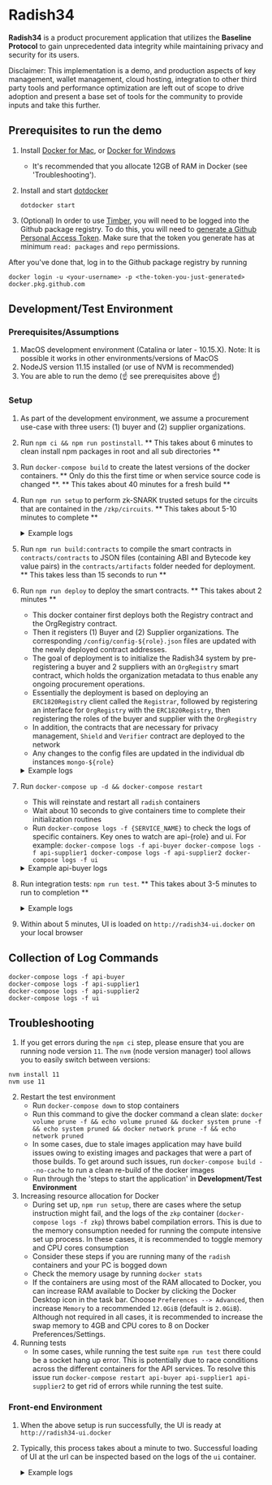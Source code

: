 # Radish34

__Radish34__ is a product procurement application that utilizes the __Baseline Protocol__ to gain unprecedented data integrity while maintaining privacy and security for its users.

Disclaimer: This implementation is a demo, and production aspects of key management, wallet management, cloud hosting, integration to other third party tools and performance optimization are left out of scope to drive adoption and present a base set of tools for the community to provide inputs and take this further.

## Prerequisites to run the demo

1.  Install [Docker for Mac](https://www.docker.com/docker-mac), or
    [Docker for Windows](https://www.docker.com/docker-windows)  
    - It's recommended that you allocate 12GB of RAM in Docker (see 'Troubleshooting').

1.  Install and start [dotdocker](https://github.com/aj-may/dotdocker)

    `dotdocker start`

1.  (Optional) In order to use [Timber](https://github.com/EYBlockchain/timber), you will need to be logged into the Github package registry. To do this, you will need to [generate a Github Personal Access Token](https://help.github.com/en/github/authenticating-to-github/creating-a-personal-access-token-for-the-command-line). Make sure that the token you generate has at minimum `read: packages` and `repo` permissions.

After you've done that, log in to the Github package registry by running

`docker login -u <your-username> -p <the-token-you-just-generated> docker.pkg.github.com`

## Development/Test Environment

### Prerequisites/Assumptions

1. MacOS development environment (Catalina or later - 10.15.X). Note: It is possible it works in other environments/versions of MacOS
1. NodeJS version 11.15 installed (or use of NVM is recommended)
1. You are able to run the demo (☝️ see prerequisites above ☝️)

### Setup
1. As part of the development environment, we assume a procurement use-case with three users: (1) buyer and (2) supplier organizations.
2. Run `npm ci && npm run postinstall`. ** This takes about 6 minutes to clean install npm packages in root and all sub directories **
3. Run `docker-compose build` to create the latest versions of the docker containers. ** Only do this the first time or when service source code is changed **. ** This takes about 40 minutes for a fresh build **
4. Run `npm run setup` to perform zk-SNARK trusted setups for the circuits that are contained in the `/zkp/circuits`. ** This takes about 5-10 minutes to complete ** 
    <details> 
      <summary>Example logs</summary>
      <p> 

      ```
      *** Starting zokrates container ***
      radish-34_radish-zkp-watch_1 is up-to-date
      mongo-buyer is up-to-date
      radish-34_radish-zkp_1 is up-to-date

      *** Running setup for createMSA ***
      {"verificationKey":{"H":[["0x28cbb3929742ba7f874746fb890540017813ef404ae38c7073bf030be3577194","0x0974c59917efe8f2aa0049ded97d3103a300ca864c122b1d4c13197d2548c550"],["0x205078b5f99a3e041d75a8d3eb0cafe24da9649271275861bafbfa074a946f68","0x23c46a91322035df6f503929d00efc95ab970633c0b9cdd521f26831137ce398"]],"Galpha":["0x030cb162dc5bb2112b625de1cff121dc0e867068f496d3862d8d27e144c13c64","0x143e8abb0bcdb24417a01bc581bff336c2539f9b48c39c5b1447a5e4ca8a79c6"],"Hbeta":[["0x2e1a7b77ee31735d5b8dd25a032ea8bfda27c5905bec6d3ee3d0b01169ed7961","0x149b8fb268d495e15e642da2bd172791fd65bf9cdc49da8f1b16c34635ede869"],["0x2ccd66691257c87cdbd98efad37a0f60422a1e4d73dd2c18ebd87fc8522db9be","0x15437cb448e5bf0cf3067e2de941cf4ed73f6f732dac9cf19f0e89555f6d7a36"]],"Ggamma":["0x0c132ee8e18b7dd37a7332f6138d2c30826910652de0df3d188fe3597da2208d","0x2cced0ec0c467fac9b6774739b696d2fd1074cdef99da52c986838cea132bbe8"],"Hgamma":[["0x060ae04d4f50d8f01ca4fad8a29fd6d0d8f6eae762c1345bbebab3d8ca8cd993","0x0bb22b3de71c381a8bbd3b40633f3c2db119b75f5874a28bf4f221bae4fa9d73"],["0x13aa539b007374ee850da69ee1b91869ca4d64337a41e2cf4eaef844a28c251c","0x299c36c9cc3aab3c7df10bff199bb66c6d954dfa4ba30b5b33705a4b5bf0708e"]],"query":[["0x2ea45bf055ff829b0348d5c2b0619371de5835c0e28dd63c3d806aa06e3890f5","0x2aa391d2cb16b76693d1dfbbe0272861e38e7cf457f38d0f93d5a7751f3fa7a0"],["0x18c4fa762ba68bdaabb02658ad113cc22333107d73ebc0f508e4c4f2f5a3aaf2","0x075062f8a367e48fc22c99752a8e0211148462c8dab0c87d4c12c85545594e07"]]}}
      *** Running setup for createPO ***
      {"verificationKey":{"H":[["0x2d5f6d4b7d13b5cebd8d6cece9dbce5ecb04d3ea80217e0426c2b1d72c2d972d","0x02ff4a4667c3fead0b270277aba0fef1a8f2e94e85b160d19385c089ac7cf501"],["0x25ddb0f3266fc2b2efefa6247f24355a327353f6ccfb5ca9fb5ab1352370a21b","0x1c078f4b5447ef774133731e301b43a9c8657123409333efffa74486a86fb47f"]],"Galpha":["0x0d36fc5d69ce3f50ec40bb9d3540fb1d898a2f91d48932bf55cfcb304af635e3","0x1a555461b3ac218af5fca356d75b9d0eecce6bb8d44aab275141e1a980077a67"],"Hbeta":[["0x29a47d9266d3a915ba517cd2d099ef4872c568d86d69c63ff5fa55aa7a5f6284","0x1125edf840c07eda41a962f71f1e0d8b4c0052587c6b6918ebb3a267c43b6255"],["0x2d15aefb7f2a3374e28671f5b4b5dc1db80660656b16fd81953a6104a95b61ef","0x2e43d6f090a7402b948824568e69a956646a8ddc79eba4bfad65da4863663ce5"]],"Ggamma":["0x11cf0010dc05657a0933a3366efab90a055ef76c926af3c94cd79df0daace624","0x138c005e154787838b851afc869be363e089b2e3786c197c1a7a7f8023e2adcf"],"Hgamma":[["0x267470583b8333a4c8b81331d12d6badfd49c416810fd23006ec393f812c8a56","0x14321eed994c76846d2b8b532e7995d3cb76c022ab05af426a99e98a53076779"],["0x0cfcd3abdf0119481374bf209c71f7afcd8920b85de0e95294933ddd3c16c92a","0x23871104deb8a7c03efaf1ede048dd9f968b4602ea7f824a5c8d4aaa1e6f4143"]],"query":[["0x1a7251f3ac3930802d03eae0f4d8187a62bcf752b33cedd98defe74ddc07cd8f","0x06a13bbc659fae79a8e0ab7fa474d4ae451d42633116e42e17334ee21a847fc5"],["0x26620d77c65980fb18256ee17bc0e80adc30ddb4c54cd61154432d713889ea33","0x237af6ad935a45192f8a279e3543bca9b04aa547d16501c3c164c9ef38ad59c0"]]}}
      *** Setups complete ***
      ``` 
      </p>
    </details> 

5. Run `npm run build:contracts` to compile the smart contracts in `contracts/contracts` to JSON files (containing ABI and Bytecode key value pairs) in the `contracts/artifacts` folder needed for deployment. ** This takes less than 15 seconds to run **
6. Run `npm run deploy` to deploy the smart contracts. ** This takes about 2 minutes **
    - This docker container first deploys both the Registry contract and the OrgRegistry contract.
    - Then it registers (1) Buyer and (2) Supplier organizations. The corresponding `/config/config-${role}.json` files are updated with the newly deployed contract addresses.
    - The goal of deployment is to initialize the Radish34 system by pre-registering a buyer and 2 suppliers with an `OrgRegistry` smart contract, which holds the organization metadata to thus enable any ongoing procurement operations.
    - Essentially the deployment is based on deploying an `ERC1820Registry` client called the `Registrar`, followed by registering an interface for `OrgRegistry` with the `ERC1820Registry`, then registering the roles of the buyer and supplier with the `OrgRegistry`
    - In addition, the contracts that are necessary for privacy management, `Shield` and `Verifier` contract are deployed to the network
    - Any changes to the config files are updated in the individual db instances `mongo-${role}`
    <details> 
      <summary>Example logs</summary>
      <p> 

      ```
      > docker-compose run --rm radish-deploy sh deploy.sh
      Patiently waiting 10 seconds for ganache container to init ...
      Checking for ganache ...
      ✅  ERC1820Registry deployed: 0x448de9B34ac4DD0901DCc3f2fF1a31822B51a397
      ✅  OrgRegistry deployed: 0x31088fd0eede771d5bda1558e06a666Cd9BF110c
      ✅  BN256G2 library deployed: 0x8f17969A8dc9cbAe2EB98541F33c7c396f615241
      ✅  Verifier deployed: 0xDf3C747B74CeFe4ffEa5baa2D0eAFE2B0F86A8F3
      ✅  Shield deployed: 0x7370f1C710F3af6f28Be19ed99e0ed8f1B59b1CB
      ✅  Assigned the deployer as the manager for OrgRegistry. TxHash: 0x1689ac60fba5c25b5559e0fbca066c4063a433dec552adc9208977e161f05852
      ✅  Set OrgRegistry as Interface Implementer for deployer. TxHash: 0x52660020dad54f7177896e16ba9e6956aa4c046e59c2bf92b53db06d387802a2
      ✅  Retrieved all Whisper Identity for each user
      ✅  Registered buyer in the OrgRegistry with tx hash: 0x77e39fc3398e405caaf895a2ea29966423dc8f01f0bffdc335579d0865837415
      ✅  Registered supplier1 in the OrgRegistry with tx hash: 0xefc1142c39f95766d245eab0d7dc4fe0860fded16c4531d529e6636136888123
      ✅  Registered supplier2 in the OrgRegistry with tx hash: 0x354c5a0745690f5c68a33f481e8c89cdbd103b24e549839374f589dc1b15c49c
      ✅  getOrg: 3 Organizations have successfully been set up!
      {
      address: '0xB5630a5a119b0EAb4471F5f2d3632e996bf95d41',
      name: 'Org1',
      role: 1,
      messagingKey: '0x04660083ec950731f412cb96cca49f55d443c370ed8e2d3d938769ce4b200ffc0e9597001574b165b4030235331de26f49b1c4ea1c03d902d2ba75302393fa050e',
      zkpPublicKey: '0x21864a8a3f24dad163d716f77823dd849043481c7ae683a592a02080e20c1965'
      }
      {
      address: '0x5ACcdCCE3E60BD98Af2dc48aaf9D1E35E7EC8B5f',
      name: 'Supplier 1',
      role: 2,
      messagingKey: '0x047087e00ac5d68d752caab75c7107329f354a52a9e220d83a0bd14b9a76dbcc359a7e604548a48f0e9a45f5f0d9a31a2b9fa005ec5fd0cce49ccb229a6a28eaff',
      zkpPublicKey: '0x1513500b81d1cc3ecb32c0a3af17756b99e23f6edff51fcd5b4b4793ea2d0387'
      }
      {
      address: '0x3f7eB8a7d140366423e9551e9532F4bf1A304C65',
      name: 'Supplier 2',
      role: 2,
      messagingKey: '0x04fa022574ff337d4e5ab9e529a9dc379c8e12fb9fb424c7c400de9ba42d9e24d9d37fb6cd88c182f9908a1451765d98c561006df44a637b9b72551f9f43dc73a7',
      zkpPublicKey: '0x03366face983056ea73ff840eee1d8786cf72b0e14a8e44bac13e178ac3cebd5'
      }
      Updated settings for buyer to include: {
      addresses: {
          ERC1820Registry: '0x448de9B34ac4DD0901DCc3f2fF1a31822B51a397',
          OrgRegistry: '0x31088fd0eede771d5bda1558e06a666Cd9BF110c',
          BN256G2: '0x8f17969A8dc9cbAe2EB98541F33c7c396f615241',
          Verifier: '0xDf3C747B74CeFe4ffEa5baa2D0eAFE2B0F86A8F3',
          Shield: '0x7370f1C710F3af6f28Be19ed99e0ed8f1B59b1CB'
      },
      organization: {
          messengerKey: '0x04660083ec950731f412cb96cca49f55d443c370ed8e2d3d938769ce4b200ffc0e9597001574b165b4030235331de26f49b1c4ea1c03d902d2ba75302393fa050e',
          name: 'Org1',
          role: 1,
          zkpPublicKey: '0x21864a8a3f24dad163d716f77823dd849043481c7ae683a592a02080e20c1965',
          zkpPrivateKey: '0x29ae268c4e58726d63fb5b0dae75e8d70f77519d12063f1a8fa9ebec085e533d'
      }
      }
      Updated settings for supplier1 to include: {
      addresses: {
          ERC1820Registry: '0x448de9B34ac4DD0901DCc3f2fF1a31822B51a397',
          OrgRegistry: '0x31088fd0eede771d5bda1558e06a666Cd9BF110c',
          BN256G2: '0x8f17969A8dc9cbAe2EB98541F33c7c396f615241',
          Verifier: '0xDf3C747B74CeFe4ffEa5baa2D0eAFE2B0F86A8F3',
          Shield: '0x7370f1C710F3af6f28Be19ed99e0ed8f1B59b1CB'
      },
      organization: {
          messengerKey: '0x047087e00ac5d68d752caab75c7107329f354a52a9e220d83a0bd14b9a76dbcc359a7e604548a48f0e9a45f5f0d9a31a2b9fa005ec5fd0cce49ccb229a6a28eaff',
          name: 'Supplier 1',
          role: 2,
          zkpPublicKey: '0x1513500b81d1cc3ecb32c0a3af17756b99e23f6edff51fcd5b4b4793ea2d0387',
          zkpPrivateKey: '0xb084bd09eea9612b5790a73d9f88bdf644d56194a410b08f6d2ae09d5fccbfe'
      }
      }
      Updated settings for supplier2 to include: {
      addresses: {
          ERC1820Registry: '0x448de9B34ac4DD0901DCc3f2fF1a31822B51a397',
          OrgRegistry: '0x31088fd0eede771d5bda1558e06a666Cd9BF110c',
          BN256G2: '0x8f17969A8dc9cbAe2EB98541F33c7c396f615241',
          Verifier: '0xDf3C747B74CeFe4ffEa5baa2D0eAFE2B0F86A8F3',
          Shield: '0x7370f1C710F3af6f28Be19ed99e0ed8f1B59b1CB'
      },
      organization: {
          messengerKey: '0x04fa022574ff337d4e5ab9e529a9dc379c8e12fb9fb424c7c400de9ba42d9e24d9d37fb6cd88c182f9908a1451765d98c561006df44a637b9b72551f9f43dc73a7',
          name: 'Supplier 2',
          role: 2,
          zkpPublicKey: '0x03366face983056ea73ff840eee1d8786cf72b0e14a8e44bac13e178ac3cebd5',
          zkpPrivateKey: '0x111bc1d832ba0ea6804f031c6f0ec9550f4d2b55666c30d7b4cf532b22a45f25'
      }
      }

      Calling /vk(createMSA)

      Calling /vk(createPO)
      Registering vk 18452423262158563026882841675284148407764318157675563070471972217739237880212,4277133668186723831235654096540406807435824845570986335989907942141598418256,14616192035444969003150436321512501628878979352937787850238113590938741010280,16177987224694778648394767874211717524305731735983237888308452790599874831256,1379364984911720626136072585337712693683924249341665513273559476871662484580,9156758973430525230183885922794684348950481245148957809524672239190422485446,20853181206633468719848310853413619676027324855469494224326295594157686487393,9321110026344006065486305790542153704131355025977797475517112642918390032489,20264675796796795709830270740195303883800970394987912963744700332878435563966,9617809250603145165440088584290061628278893233855154595575290228291958307382,5461648036022214211143369568016219712491248347178880605917470283234837405837,20267177760088363139518624979647286695343598308760404799328244803079201012712,2733093637597886369210205749822745181805572745097005975696082802272958732691,5290238555934889435703756934523226089301002621758403523617432452706499992947,8894885147880399898314634619246753739957540450191160311306953007213291775260,18820833068779199149030979951558447374152704724892152325431094507233231270030,21096788491815322535016425843114301240063117688587680689790922945196138729717,19286142148252889888118610521758324658736978834444902653793263786010395781024,11203539013152302732163359604934774718305715328124835655309460996779078298354,3308220779682536962176390239229157209211243587623820368961890312836741680647 against txTypeEnumUint 0
      ✅  Uploaded verification key for createMSA. TxHash: 0x8967d201803467a818c332905d355050bdf7b698917276627d67823bbd2caa02
      Registering vk 20522682982920878954594520278759298871294760675964764796460214555440489273133,1355684326038743620561541607821672442687007980490919311671186212947595425025,17127269861568797267541709762677184095889927147335292037601863383053224682011,12678116670384323664497410100274034092546770156661828399087071137612145079423,5977218531577562924693023811035666278242250033114290451697255598040978699747,11910898444400756692554841800903798844456503196287448234655645015860119566951,18835456375812065002333445288481415807355768040920100504693284277397399495300,7756334174082466369268236005053638756106862232385752031594640362579538174549,20392389658810310087927513615796829306670593413799627867169141543694610686447,20926253247509591845191645741470653974460714522358362695848905641897492888805,8055056222854724947534229729362938900393380623061729822034177100602552411684,8841305248627005490684435068554866336037281409872841166256499053913855667663,17393617880011961063722177156687167597785515650731345358017594453156801841750,9134812782946246477382749501756521033191131648169155399660755523243809924985,5874460545438495447360509618099907294916375005598494526462684352297251031338,16069591515142379111204703045096550819428436131949339386521861704948485407043,11962120239408032609083758269415656400682277263025948496448227609373701557647,2998751751135582910454267866182036306022286179637831158023751086688017088453,17361132210337219581729837662000018081706586352038127359850835578169064024627,16048207551507412141663801408246194149328805387019287537086161573266055846336 against txTypeEnumUint 1
      ✅  Uploaded verification key for createPO. TxHash: 0x1cc5f0e43b810394e655cafc889b1191d5a874d1d3847269182662df13479e9f
      ----------------- Completed  -----------------
      Please restart the radish-apis for the config to take effect
      ```
      </p>
    </details> 

7. Run `docker-compose up -d && docker-compose restart`
   - This will reinstate and restart all `radish` containers
   - Wait about 10 seconds to give containers time to complete their initialization routines
   - Run `docker-compose logs -f {SERVICE_NAME}` to check the logs of specific containers. Key ones to watch are api-{role} and ui. For example: `docker-compose logs -f api-buyer docker-compose logs -f api-supplier1 docker-compose logs -f api-supplier2 docker-compose logs -f ui`
    <details> 
      <summary>Example api-buyer logs</summary>
      <p> 

      ```
      radish-api-buyer        | Connected to db
      radish-api-buyer        | Mongoose connected to db
      radish-api-buyer        | Loading config file ...
      radish-api-buyer        | 🚀 Internal REST-Express server listening at http://localhost:8101
      radish-api-buyer        | Loading network http://ganache:8545...
      radish-api-buyer        | Connected to network: { chainId: 333, name: 'unknown' }
      radish-api-buyer        | Whisper key: 0x0453f6d033725be702e7e00a0056a62caa5c3700796899dbc69d2001a1dae1717b65d30ed3e7e607f8f00bfc69f09c0e22ef69fcee7cd6980434de34863c21491d
      radish-api-buyer        | Loading wallet with address 0xB5630a5a119b0EAb4471F5f2d3632e996bf95d41
      radish-api-buyer        | Wallet balance: 999.89182446
      radish-api-buyer        | Your organization has already been registered with the registry
      radish-api-buyer        | All systems go.
      radish-api-buyer        | 🏥  Healthcheck Status: ready
      radish-api-buyer        | 🚀 Server ready at http://localhost:8001/graphql
      radish-api-buyer        | 🚀 Subscriptions ready at ws://localhost:8001/graphql`
      ```
      </p>
    </details> 

8. Run integration tests: `npm run test`. ** This takes about 3-5 minutes to run to completion **
    <details> 
      <summary>Example logs</summary>
      <p> 

      ```
      > NODE_ENV=test jest --verbose --runInBand --forceExit

      console.log __tests__/integration.test.js:287
          This test can take up to 10 minutes to run. It will provide frequent status updates

      console.log __tests__/integration.test.js:290
          Checking for non-null msa index, attempt: 0

      console.log __tests__/integration.test.js:290
          Checking for non-null msa index, attempt: 1

      console.log __tests__/integration.test.js:290
          Checking for non-null msa index, attempt: 2

      console.log __tests__/integration.test.js:290
          Checking for non-null msa index, attempt: 3

      console.log __tests__/integration.test.js:295
          Test complete

      PASS  __tests__/integration.test.js (181.696s)
      Check that containers are ready
          Buyer containers
            ✓ Buyer messenger GET /health-check returns 200 (13ms)
            ✓ Buyer radish-api REST server GET /health-check returns 200 (16ms)
          Supplier containers
            ✓ Supplier messenger GET /health-check returns 200 (6ms)
            ✓ Supplier radish-api REST server GET /health-check returns 200 (12ms)
      Buyer sends new RFP to supplier
          Retrieve identities from messenger
            ✓ Supplier messenger GET /identities (7ms)
            ✓ Buyer messenger GET /identities (6ms)
          Create new RFP through buyer radish-api
            ✓ Buyer graphql mutation createRFP() returns 400 withOUT sku (46ms)
            ✓ Buyer graphql mutation createRFP() returns 200 (77ms)
          Check RFP existence through radish-api queries
            ✓ Buyer graphql query rfp() returns 200 (23ms)
            ✓ Supplier graphql query rfp() returns 200 (2116ms)
          Check RFP contents through radish-api query
            ✓ Buyer rfp.recipients.origination contents are correct (25ms)
            ✓ Supplier messenger has raw message that delivered RFP from buyer (11ms)
      Buyer creates MSA, signs it, sends to supplier, supplier responds with signed MSA
          Create new MSA through buyer radish-api
            ✓ Buyer graphql mutation createMSA() returns 400 without sku (11ms)
            ✓ Buyer graphql mutation createMSA() returns 200 (447ms)
            ✓ After a while, the commitment index should not be null (60131ms)
      Buyer creates PO
          Create new PO through buyer radish-api
            ✓ Buyer graphql mutation createPO() returns 400 without volume (10ms)
            ✓ Buyer graphql mutation createPO() returns 200 (117616ms)

      Test Suites: 1 passed, 1 total
      Tests:       17 passed, 17 total
      Snapshots:   0 total
      Time:        181.74s
      Ran all test suites.
      npm run test  3.35s user 3.37s system 3% cpu 3:06.52 total
      ```
      </p>
    </details> 

9. Within about 5 minutes, UI is loaded on `http://radish34-ui.docker` on your local browser

## Collection of Log Commands

`docker-compose logs -f api-buyer`  
`docker-compose logs -f api-supplier1`  
`docker-compose logs -f api-supplier2`   
`docker-compose logs -f ui`  


## Troubleshooting

1. If you get errors during the `npm ci` step, please ensure that you are running node version `11`. The `nvm` (node version manager) tool allows you to easily switch between versions:
```
nvm install 11
nvm use 11
```

2. Restart the test environment
   - Run `docker-compose down` to stop containers
   - Run this command to give the docker command a clean slate: `docker volume prune -f && echo volume pruned && docker system prune -f && echo system pruned && docker network prune -f && echo network pruned`
   - In some cases, due to stale images application may have build issues owing to existing images and packages that were a part of those builds. To get around such issues, run `docker-compose build --no-cache` to run a clean re-build of the docker images
   - Run through the 'steps to start the application' in __Development/Test Environment__
3. Increasing resource allocation for Docker
   - During set up, `npm run setup`, there are cases where the setup instruction might fail, and the logs of the `zkp` container (`docker-compose logs -f zkp`) throws babel compilation errors. This is due to the memory consumption needed for running the compute intensive set up process. In these cases, it is recommended to toggle memory and CPU cores consumption
   - Consider these steps if you are running many of the `radish` containers and your PC is bogged down
   - Check the memory usage by running `docker stats`
   - If the containers are using most of the RAM allocated to Docker, you can increase RAM available to Docker by clicking the Docker Desktop icon in the task bar. Choose `Preferences --> Advanced`, then increase `Memory` to a recommended `12.0GiB` (default is `2.0GiB`). Although not required in all cases, it is recommended to increase the swap memory to 4GB and CPU cores to 8 on Docker Preferences/Settings.
4. Running tests
   - In some cases, while running the test suite `npm run test` there could be a socket hang up error. This is potentially due to race conditions across the different containers for the API services. To resolve this issue run `docker-compose restart api-buyer api-supplier1 api-supplier2` to get rid of errors while running the test suite.

### Front-end Environment

1. When the above setup is run successfully, the UI is ready at `http://radish34-ui.docker`
2. Typically, this process takes about a minute to two. Successful loading of UI at the url can be inspected based on the logs of the `ui` container.
    <details> 
      <summary>Example logs</summary>
      <p> 

      ```
      ui_1           | > @ start /app
      ui_1           | > react-scripts start
      ui_1           |
      ui_1           |
      ui_1           | Starting the development server...
      ui_1           |
      ui_1           | Compiled successfully!
      ui_1           |
      ui_1           | You can now view undefined in the browser.
      ui_1           |
      ui_1           |   Local:            http://localhost:3000/
      ui_1           |   On Your Network:  http://172.27.0.14:3000/
      ui_1           |
      ui_1           | Note that the development build is not optimized.
      ui_1           | To create a production build, use npm run build.
      ```
      </p>
    </details> 
